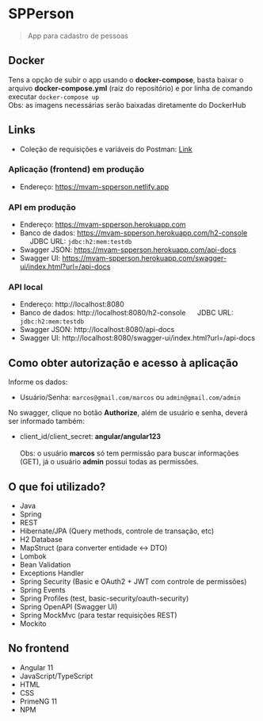 # SPPerson
> App para cadastro de pessoas

## Docker
Tens a opção de subir o app usando o **docker-compose**, basta baixar o arquivo **docker-compose.yml** (raiz do repositório) e por linha de comando executar `docker-compose up` <br>
Obs: as imagens necessárias serão baixadas diretamente do DockerHub

## Links
- Coleção de requisições e variáveis do Postman: [Link](https://github.com/marcosviniciusam90/spperson/tree/master/backend/doc)

### Aplicação (frontend) em produção
- Endereço: https://mvam-spperson.netlify.app

### API em produção
- Endereço: https://mvam-spperson.herokuapp.com
- Banco de dados: https://mvam-spperson.herokuapp.com/h2-console  &nbsp;&nbsp;&nbsp;&nbsp;&nbsp;JDBC URL: `jdbc:h2:mem:testdb`
- Swagger JSON: https://mvam-spperson.herokuapp.com/api-docs
- Swagger UI: https://mvam-spperson.herokuapp.com/swagger-ui/index.html?url=/api-docs

### API local
- Endereço: http://localhost:8080
- Banco de dados: http://localhost:8080/h2-console  &nbsp;&nbsp;&nbsp;&nbsp;&nbsp;JDBC URL: `jdbc:h2:mem:testdb`
- Swagger JSON: http://localhost:8080/api-docs
- Swagger UI: http://localhost:8080/swagger-ui/index.html?url=/api-docs

<h2 id="autorizacao">Como obter autorização e acesso à aplicação</h2>

Informe os dados:
- Usuário/Senha: `marcos@gmail.com/marcos` ou `admin@gmail.com/admin`

No swagger, clique no botão **Authorize**, além de usuário e senha, deverá ser informado também:
- client_id/client_secret: **angular/angular123**<br/><br/>
Obs: o usuário **marcos** só tem permissão para buscar informações (GET), já o usuário **admin** possui todas as permissões.

## O que foi utilizado?
- Java
- Spring
- REST
- Hibernate/JPA (Query methods, controle de transação, etc)
- H2 Database
- MapStruct (para converter entidade <-> DTO)
- Lombok
- Bean Validation
- Exceptions Handler
- Spring Security (Basic e OAuth2 + JWT com controle de permissões)
- Spring Events
- Spring Profiles (test, basic-security/oauth-security)
- Spring OpenAPI (Swagger UI)
- Spring MockMvc (para testar requisições REST)
- Mockito

## No frontend 
- Angular 11
- JavaScript/TypeScript
- HTML
- CSS
- PrimeNG 11
- NPM